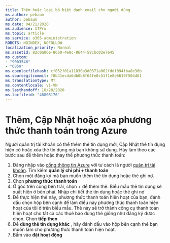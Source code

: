 ```yaml
---
title: Thêm hoặc loại bỏ biệt danh email cho người dùng
ms.author: pebaum
author: pebaum
ms.date: 04/21/2020
ms.audience: ITPro
ms.topic: article
ms.service: o365-administration
ROBOTS: NOINDEX, NOFOLLOW
localization_priority: Normal
ms.assetid: 82c0a06e-86b0-4e8c-8644-59cbc02e7645
ms.custom:
- "9003546"
- "6859"
ms.openlocfilehash: cf052f01a11830a3d0371a062fddf094fba8e30b
ms.sourcegitcommit: f8b41ecda6db0b8f64fe0c51f1e8e6619f504d61
ms.translationtype: MT
ms.contentlocale: vi-VN
ms.lasthandoff: 10/28/2020
ms.locfileid: "48808176"
---
```

# <a name="add-update-or-delete-payment-method-in-azure"></a>Thêm, Cập Nhật hoặc xóa phương thức thanh toán trong Azure

Người quản trị tài khoản có thể thêm thẻ tín dụng mới, Cập Nhật thẻ tín dụng hiện có hoặc xóa thẻ tín dụng mà bạn không sử dụng. Hãy làm theo các bước sau để thêm hoặc thay thế phương thức thanh toán:

1. Đăng nhập vào [cổng thông tin Azure](https://portal.azure.com/) với tư cách là người [quản trị tài khoản](https://docs.microsoft.com/azure/billing/billing-subscription-transfer?WT.mc_id=Portal-Microsoft_Azure_Support#whoisaa). Tìm kiếm **quản lý chi phí + thanh toán**
2. Chọn một đăng ký mà bạn muốn thêm thẻ tín dụng hoặc thẻ ghi nợ.
3. Chọn **phương thức thanh toán**
4. Ở góc trên cùng bên trái, chọn + để thêm thẻ. Biểu mẫu thẻ tín dụng sẽ xuất hiện ở bên phải. Nhập chi tiết thẻ tín dụng hoặc thẻ ghi nợ
5. Để thực hiện thẻ này, phương thức thanh toán hiện hoạt của bạn, đánh dấu chọn hộp bên cạnh để làm điều này phương thức thanh toán hiện hoạt của tôi ở trên biểu mẫu. Thẻ này sẽ trở thành công cụ thanh toán hiện hoạt cho tất cả các thuê bao dùng thẻ giống như đăng ký được chọn. Chọn **tiếp theo**
6. Để **dùng thẻ tín dụng khác** , hãy đánh dấu vào hộp bên cạnh thẻ bạn muốn làm cho phương thức thanh toán hiện hoạt.
7. Bấm vào **đặt hoạt động**
